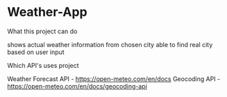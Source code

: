 # Weather-App

What this project can do

shows actual weather information from chosen city 
able to find real city based on user input


Which API's uses project

Weather Forecast API - https://open-meteo.com/en/docs
Geocoding API - https://open-meteo.com/en/docs/geocoding-api
